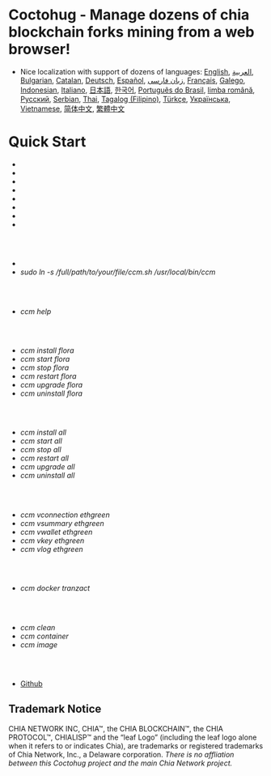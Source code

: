 # Coctohug - Manage dozens of chia blockchain forks  mining from a web browser!
- Nice localization with support of dozens of languages: [English](./ccm_en.md), [العربية](./ccm_ar.md), [Bulgarian](./ccm_bg.md), [Catalan](./ccm_ca.md), [Deutsch](./ccm_de.md), [Español](./ccm_es.md), [زبان فارسی](./ccm_fa.md), [Français](./ccm_fr.md), [Galego](./ccm_gl.md), [Indonesian](./ccm_id.md), [Italiano](./ccm_it.md), [日本語](./ccm_ja.md), [한국어](./ccm_ko.md), [Português do Brasil](./ccm_pt.md), [limba română](./ccm_ro.md), [Русский](./ccm_ru.md), [Serbian](./ccm_sr.md), [Thai](./ccm_th.md), [Tagalog (Filipino)](./ccm_tl.md), [Türkçe](./ccm_tr.md), [Українська](./ccm_uk.md), [Vietnamese](./ccm_vi.md), [简体中文](./ccm_zh-CN.md), [繁體中文](./ccm_zh-TW.md)


# Quick Start
  - [](#ccm-setup)
  - [](#ccm-help)
  - [](#ccm-sample)
  - [](#ccm-all)
  - [](#ccm-view)
  - [](#ccm-docker)
  - [](#ccm-docker-manage)
  - [](#ccm-more)
  

<p id="ccm-setup">&nbsp;</p>

## 
- 
-  <i>sudo ln -s /full/path/to/your/file/ccm.sh /usr/local/bin/ccm</i>


<p id="ccm-help">&nbsp;</p>

## 
-  <i>ccm help</i>


<p id="ccm-sample">&nbsp;</p>

## 
-  <i>ccm install flora</i>
-  <i>ccm start flora</i>
-  <i>ccm stop flora</i>
-  <i>ccm restart flora</i>
-  <i>ccm upgrade flora</i>
-  <i>ccm uninstall flora</i>


<p id="ccm-all">&nbsp;</p>

## 
-  <i>ccm install all</i>
-  <i>ccm start all</i>
-  <i>ccm stop all</i>
-  <i>ccm restart all</i>
-  <i>ccm upgrade all</i>
-  <i>ccm uninstall all</i>


<p id="ccm-view">&nbsp;</p>

## 
-  <i>ccm vconnection ethgreen</i>
-  <i>ccm vsummary ethgreen</i>
-  <i>ccm vwallet ethgreen</i>
-  <i>ccm vkey ethgreen</i>
-  <i>ccm vlog ethgreen</i>


<p id="ccm-docker">&nbsp;</p>

## 
-  <i>ccm docker tranzact</i>


<p id="ccm-docker-manage">&nbsp;</p>

## 
-  <i>ccm clean</i>
-  <i>ccm container</i>
-  <i>ccm image</i>


<p id="ccm-more">&nbsp;</p>

## 
- [Github](https://github.com/raingggg/coctohug-manager)

## Trademark Notice
CHIA NETWORK INC, CHIA™, the CHIA BLOCKCHAIN™, the CHIA PROTOCOL™, CHIALISP™ and the “leaf Logo” (including the leaf logo alone when it refers to or indicates Chia), are trademarks or registered trademarks of Chia Network, Inc., a Delaware corporation. *There is no affliation between this Coctohug project and the main Chia Network project.*
 
 
 
 
